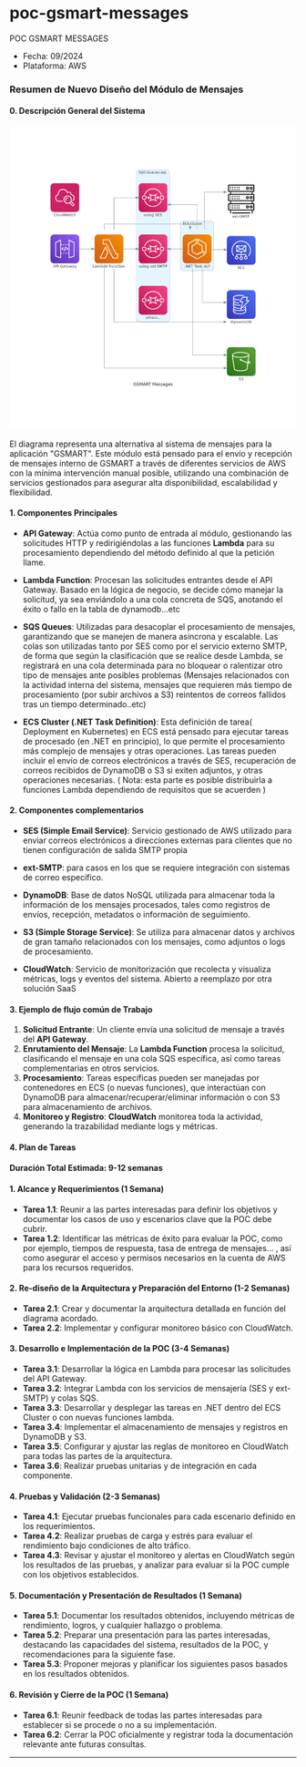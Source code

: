 # poc-gsmart-messages
POC GSMART MESSAGES
- Fecha: 09/2024
- Plataforma: AWS

### Resumen de Nuevo Diseño del Módulo de Mensajes

#### 0. **Descripción General del Sistema**

![GSMART Messages Architecture](img/gsmart_messages.png)

El diagrama representa una alternativa al sistema de mensajes para la aplicación "GSMART". Este módulo está pensado para el envío y recepción de mensajes interno de GSMART a través de diferentes servicios de AWS con la mínima intervención manual posible, utilizando una combinación de servicios gestionados para asegurar alta disponibilidad, escalabilidad y flexibilidad.

#### 1. **Componentes Principales**
- **API Gateway**: Actúa como punto de entrada al módulo, gestionando las solicitudes HTTP y redirigiéndolas a las funciones **Lambda** para su procesamiento dependiendo del método definido al que la petición llame.

- **Lambda Function**: Procesan las solicitudes entrantes desde el API Gateway. Basado en la lógica de negocio, se decide cómo manejar la solicitud, ya sea enviándolo a una cola concreta de SQS, anotando el éxito o fallo en la tabla de dynamodb...etc

- **SQS Queues**: Utilizadas para desacoplar el procesamiento de mensajes, garantizando que se manejen de manera asíncrona y escalable. Las colas son utilizadas tanto por SES como por el servicio externo SMTP, de forma que según la clasificación que se realice desde Lambda, se registrará en una cola determinada para no bloquear o ralentizar otro tipo de mensajes ante posibles problemas (Mensajes relacionados con la actividad interna del sistema, mensajes que requieren más tiempo de procesamiento (por subir archivos a S3) reintentos de correos fallidos tras un tiempo determinado..etc)

- **ECS Cluster (.NET Task Definition)**: Esta definición de tarea( Deployment en Kubernetes) en ECS está pensado para ejecutar tareas de procesado (en .NET en principio), lo que permite el procesamiento más complejo de mensajes y otras operaciones. Las tareas pueden incluir el envío de correos electrónicos a través de SES, recuperación de correos recibidos de DynamoDB o S3 si exiten adjuntos, y otras operaciones necesarias. ( Nota: esta parte es posible distribuirla a funciones Lambda dependiendo de requisitos que se acuerden )

#### 2. **Componentes complementarios**
- **SES (Simple Email Service)**: Servicio gestionado de AWS utilizado para enviar correos electrónicos a direcciones externas para clientes que no tienen configuración de salida SMTP propia

- **ext-SMTP**: para casos en los que se requiere integración con sistemas de correo específico.  

- **DynamoDB**: Base de datos NoSQL utilizada para almacenar toda la información de los mensajes procesados, tales como registros de envíos, recepción, metadatos o información de seguimiento.

- **S3 (Simple Storage Service)**: Se utiliza para almacenar datos y archivos de gran tamaño relacionados con los mensajes, como adjuntos o logs de procesamiento.

- **CloudWatch**: Servicio de monitorización que recolecta y visualiza métricas, logs y eventos del sistema. Abierto a reemplazo por otra solución SaaS

#### 3. **Ejemplo de flujo común de Trabajo**
1. **Solicitud Entrante**: Un cliente envía una solicitud de mensaje a través del **API Gateway**.
2. **Enrutamiento del Mensaje**: La **Lambda Function** procesa la solicitud, clasificando el mensaje en una cola SQS específica, así como tareas complementarias en otros servicios.
4. **Procesamiento**: Tareas específicas pueden ser manejadas por contenedores en ECS (o nuevas funciones), que interactúan con DynamoDB para almacenar/recuperar/eliminar información o con S3 para almacenamiento de archivos.
5. **Monitoreo y Registro**: **CloudWatch** monitorea toda la actividad, generando la trazabilidad mediante logs y métricas.

#### 4. **Plan de Tareas**

#### **Duración Total Estimada**: 9-12 semanas

#### 1. **Alcance y Requerimientos (1 Semana)**
   - **Tarea 1.1**: Reunir a las partes interesadas para definir los objetivos y documentar los casos de uso y escenarios clave que la POC debe cubrir.
   - **Tarea 1.2**: Identificar las métricas de éxito para evaluar la POC, como por ejemplo, tiempos de respuesta, tasa de entrega de mensajes... , así como asegurar el acceso y permisos necesarios en la cuenta de AWS para los recursos requeridos.

#### 2. **Re-diseño de la Arquitectura y Preparación del Entorno (1-2 Semanas)**
   - **Tarea 2.1**: Crear y documentar la arquitectura detallada en función del diagrama acordado.
   - **Tarea 2.2**: Implementar y configurar monitoreo básico con CloudWatch.

#### 3. **Desarrollo e Implementación de la POC (3-4 Semanas)**
   - **Tarea 3.1**: Desarrollar la lógica en Lambda para procesar las solicitudes del API Gateway.
   - **Tarea 3.2**: Integrar Lambda con los servicios de mensajería (SES y ext-SMTP) y colas SQS.
   - **Tarea 3.3**: Desarrollar y desplegar las tareas en .NET dentro del ECS Cluster o con nuevas funciones lambda.
   - **Tarea 3.4**: Implementar el almacenamiento de mensajes y registros en DynamoDB y S3.
   - **Tarea 3.5**: Configurar y ajustar las reglas de monitoreo en CloudWatch para todas las partes de la arquitectura.
   - **Tarea 3.6**: Realizar pruebas unitarias y de integración en cada componente.

#### 4. **Pruebas y Validación (2-3 Semanas)**
   - **Tarea 4.1**: Ejecutar pruebas funcionales para cada escenario definido en los requerimientos.
   - **Tarea 4.2**: Realizar pruebas de carga y estrés para evaluar el rendimiento bajo condiciones de alto tráfico.
   - **Tarea 4.3**: Revisar y ajustar el monitoreo y alertas en CloudWatch según los resultados de las pruebas, y analizar para evaluar si la POC cumple con los objetivos establecidos.

#### 5. **Documentación y Presentación de Resultados (1 Semana)**
   - **Tarea 5.1**: Documentar los resultados obtenidos, incluyendo métricas de rendimiento, logros, y cualquier hallazgo o problema.
   - **Tarea 5.2**: Preparar una presentación para las partes interesadas, destacando las capacidades del sistema, resultados de la POC, y recomendaciones para la siguiente fase.
   - **Tarea 5.3**: Proponer mejoras y planificar los siguientes pasos basados en los resultados obtenidos.

#### 6. **Revisión y Cierre de la POC (1 Semana)**
   - **Tarea 6.1**: Reunir feedback de todas las partes interesadas para establecer si se procede o no a su implementación.
   - **Tarea 6.2**: Cerrar la POC oficialmente y registrar toda la documentación relevante ante futuras consultas.

---



